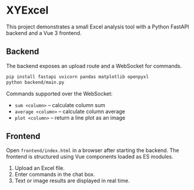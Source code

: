 # XYExcel

This project demonstrates a small Excel analysis tool with a Python FastAPI backend and a Vue 3 frontend.

## Backend

The backend exposes an upload route and a WebSocket for commands.

```bash
pip install fastapi uvicorn pandas matplotlib openpyxl
python backend/main.py
```

Commands supported over the WebSocket:
- `sum <column>` – calculate column sum
- `average <column>` – calculate column average
- `plot <column>` – return a line plot as an image

## Frontend

Open `frontend/index.html` in a browser after starting the backend. The frontend is structured using Vue components loaded as ES modules.

1. Upload an Excel file.
2. Enter commands in the chat box.
3. Text or image results are displayed in real time.
